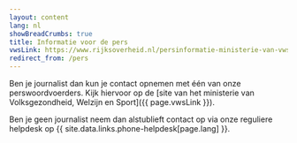 ```yaml
---
layout: content
lang: nl
showBreadCrumbs: true
title: Informatie voor de pers
vwsLink: https://www.rijksoverheid.nl/persinformatie-ministerie-van-vws/woordvoerders
redirect_from: /pers
---
```

Ben je journalist dan kun je contact opnemen met één van onze perswoordvoerders. Kijk hiervoor op de [site van het ministerie van Volksgezondheid, Welzijn en Sport]({{ page.vwsLink }}).

Ben je geen journalist neem dan alstublieft contact op via onze reguliere helpdesk op {{ site.data.links.phone-helpdesk[page.lang] }}.

